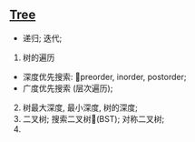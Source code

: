## [Tree](https://leetcode-cn.com/explore/learn/card/data-structure-binary-tree/)

- 递归; 迭代;

1. 树的遍历
- 深度优先搜索: preorder, inorder, postorder;
- 广度优先搜索 (层次遍历);

2. 树最大深度, 最小深度, 树的深度;
3. 二叉树; 搜索二叉树(BST); 对称二叉树;
4. 